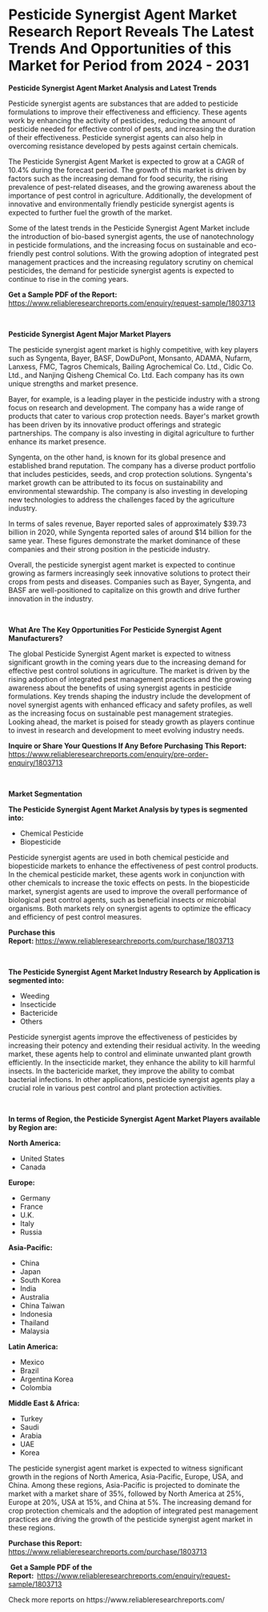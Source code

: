 <p><h1>Pesticide Synergist Agent Market Research Report Reveals The Latest Trends And Opportunities of this Market for Period from 2024 - 2031</h1></p><p><strong>Pesticide Synergist Agent Market Analysis and Latest Trends</strong></p>
<p><p>Pesticide synergist agents are substances that are added to pesticide formulations to improve their effectiveness and efficiency. These agents work by enhancing the activity of pesticides, reducing the amount of pesticide needed for effective control of pests, and increasing the duration of their effectiveness. Pesticide synergist agents can also help in overcoming resistance developed by pests against certain chemicals.</p><p>The Pesticide Synergist Agent Market is expected to grow at a CAGR of 10.4% during the forecast period. The growth of this market is driven by factors such as the increasing demand for food security, the rising prevalence of pest-related diseases, and the growing awareness about the importance of pest control in agriculture. Additionally, the development of innovative and environmentally friendly pesticide synergist agents is expected to further fuel the growth of the market.</p><p>Some of the latest trends in the Pesticide Synergist Agent Market include the introduction of bio-based synergist agents, the use of nanotechnology in pesticide formulations, and the increasing focus on sustainable and eco-friendly pest control solutions. With the growing adoption of integrated pest management practices and the increasing regulatory scrutiny on chemical pesticides, the demand for pesticide synergist agents is expected to continue to rise in the coming years.</p></p>
<p><strong>Get a Sample PDF of the Report:&nbsp;</strong> <a href="https://www.reliableresearchreports.com/enquiry/request-sample/1803713">https://www.reliableresearchreports.com/enquiry/request-sample/1803713</a></p>
<p>&nbsp;</p>
<p><strong>Pesticide Synergist Agent Major Market Players</strong></p>
<p><p>The pesticide synergist agent market is highly competitive, with key players such as Syngenta, Bayer, BASF, DowDuPont, Monsanto, ADAMA, Nufarm, Lanxess, FMC, Tagros Chemicals, Bailing Agrochemical Co. Ltd., Cidic Co. Ltd., and Nanjing Qisheng Chemical Co. Ltd. Each company has its own unique strengths and market presence.</p><p>Bayer, for example, is a leading player in the pesticide industry with a strong focus on research and development. The company has a wide range of products that cater to various crop protection needs. Bayer's market growth has been driven by its innovative product offerings and strategic partnerships. The company is also investing in digital agriculture to further enhance its market presence.</p><p>Syngenta, on the other hand, is known for its global presence and established brand reputation. The company has a diverse product portfolio that includes pesticides, seeds, and crop protection solutions. Syngenta's market growth can be attributed to its focus on sustainability and environmental stewardship. The company is also investing in developing new technologies to address the challenges faced by the agriculture industry.</p><p>In terms of sales revenue, Bayer reported sales of approximately $39.73 billion in 2020, while Syngenta reported sales of around $14 billion for the same year. These figures demonstrate the market dominance of these companies and their strong position in the pesticide industry.</p><p>Overall, the pesticide synergist agent market is expected to continue growing as farmers increasingly seek innovative solutions to protect their crops from pests and diseases. Companies such as Bayer, Syngenta, and BASF are well-positioned to capitalize on this growth and drive further innovation in the industry.</p></p>
<p>&nbsp;</p>
<p><strong>What Are The Key Opportunities For Pesticide Synergist Agent Manufacturers?</strong></p>
<p><p>The global Pesticide Synergist Agent market is expected to witness significant growth in the coming years due to the increasing demand for effective pest control solutions in agriculture. The market is driven by the rising adoption of integrated pest management practices and the growing awareness about the benefits of using synergist agents in pesticide formulations. Key trends shaping the industry include the development of novel synergist agents with enhanced efficacy and safety profiles, as well as the increasing focus on sustainable pest management strategies. Looking ahead, the market is poised for steady growth as players continue to invest in research and development to meet evolving industry needs.</p></p>
<p><strong>Inquire or Share Your Questions If Any Before Purchasing This Report:</strong> <a href="https://www.reliableresearchreports.com/enquiry/pre-order-enquiry/1803713">https://www.reliableresearchreports.com/enquiry/pre-order-enquiry/1803713</a></p>
<p>&nbsp;</p>
<p><strong>Market Segmentation</strong></p>
<p><strong>The Pesticide Synergist Agent Market Analysis by types is segmented into:</strong></p>
<p><ul><li>Chemical Pesticide</li><li>Biopesticide</li></ul></p>
<p><p>Pesticide synergist agents are used in both chemical pesticide and biopesticide markets to enhance the effectiveness of pest control products. In the chemical pesticide market, these agents work in conjunction with other chemicals to increase the toxic effects on pests. In the biopesticide market, synergist agents are used to improve the overall performance of biological pest control agents, such as beneficial insects or microbial organisms. Both markets rely on synergist agents to optimize the efficacy and efficiency of pest control measures.</p></p>
<p><strong>Purchase this Report:&nbsp;</strong><a href="https://www.reliableresearchreports.com/purchase/1803713">https://www.reliableresearchreports.com/purchase/1803713</a></p>
<p>&nbsp;</p>
<p><strong>The Pesticide Synergist Agent Market Industry Research by Application is segmented into:</strong></p>
<p><ul><li>Weeding</li><li>Insecticide</li><li>Bactericide</li><li>Others</li></ul></p>
<p><p>Pesticide synergist agents improve the effectiveness of pesticides by increasing their potency and extending their residual activity. In the weeding market, these agents help to control and eliminate unwanted plant growth efficiently. In the insecticide market, they enhance the ability to kill harmful insects. In the bactericide market, they improve the ability to combat bacterial infections. In other applications, pesticide synergist agents play a crucial role in various pest control and plant protection activities.</p></p>
<p>&nbsp;</p>
<p><strong>In terms of Region, the Pesticide Synergist Agent Market Players available by Region are:</strong></p>
<p>
    <p> <strong> North America: </strong>
        <ul>
            <li>United States</li>
            <li>Canada</li>
        </ul>
        </p> 
    <p> <strong> Europe: </strong>
        <ul>
            <li>Germany</li>
            <li>France</li>
            <li>U.K.</li>
            <li>Italy</li>
            <li>Russia</li>
        </ul>
        </p> 
    <p> <strong> Asia-Pacific: </strong>
        <ul>
            <li>China</li>
            <li>Japan</li>
            <li>South Korea</li>
            <li>India</li>
            <li>Australia</li>
            <li>China Taiwan</li>
            <li>Indonesia</li>
            <li>Thailand</li>
            <li>Malaysia</li>
        </ul>
        </p> 
    <p> <strong> Latin America: </strong>
        <ul>
            <li>Mexico</li>
            <li>Brazil</li>
            <li>Argentina Korea</li>
            <li>Colombia</li>
        </ul>
        </p> 
    <p> <strong> Middle East & Africa: </strong>
        <ul>
            <li>Turkey</li>
            <li>Saudi</li>
            <li>Arabia</li>
            <li>UAE</li>
            <li>Korea</li>
        </ul>
    </p>
    </p>
<p><p>The pesticide synergist agent market is expected to witness significant growth in the regions of North America, Asia-Pacific, Europe, USA, and China. Among these regions, Asia-Pacific is projected to dominate the market with a market share of 35%, followed by North America at 25%, Europe at 20%, USA at 15%, and China at 5%. The increasing demand for crop protection chemicals and the adoption of integrated pest management practices are driving the growth of the pesticide synergist agent market in these regions.</p></p>
<p><strong>Purchase this Report: </strong><a href="https://www.reliableresearchreports.com/purchase/1803713">https://www.reliableresearchreports.com/purchase/1803713</a></p>
<p>&nbsp;<strong>Get a Sample PDF of the Report:&nbsp;&nbsp;</strong><a href="https://www.reliableresearchreports.com/enquiry/request-sample/1803713">https://www.reliableresearchreports.com/enquiry/request-sample/1803713</a></p>
<p><strong></strong></p>
<p>Check more reports on https://www.reliableresearchreports.com/</p>